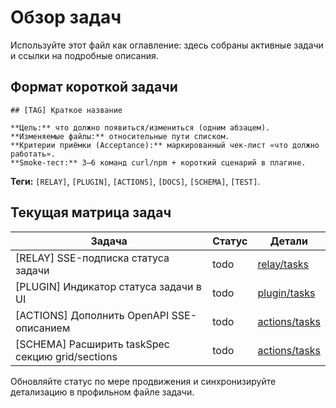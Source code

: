 # Обзор задач

Используйте этот файл как оглавление: здесь собраны активные задачи и ссылки на подробные описания.

## Формат короткой задачи

```
## [TAG] Краткое название

**Цель:** что должно появиться/измениться (одним абзацем).
**Изменяемые файлы:** относительные пути списком.
**Критерии приёмки (Acceptance):** маркированный чек-лист «что должно работать».
**Smoke-тест:** 3–6 команд curl/npm + короткий сценарий в плагине.
```

**Теги:** `[RELAY]`, `[PLUGIN]`, `[ACTIONS]`, `[DOCS]`, `[SCHEMA]`, `[TEST]`.

## Текущая матрица задач

| Задача | Статус | Детали |
| --- | --- | --- |
| [RELAY] SSE-подписка статуса задачи | todo | [relay/tasks](./relay.md#relay-sse-подписка-статуса-задачи) |
| [PLUGIN] Индикатор статуса задачи в UI | todo | [plugin/tasks](./plugin.md#plugin-индикатор-статуса-задачи-в-ui) |
| [ACTIONS] Дополнить OpenAPI SSE-описанием | todo | [actions/tasks](./actions.md#actions-дополнить-openapi-sse-описанием) |
| [SCHEMA] Расширить taskSpec секцию grid/sections | todo | [actions/tasks](./actions.md#schema-расширить-taskspec-секцию-gridsections) |

Обновляйте статус по мере продвижения и синхронизируйте детализацию в профильном файле задачи.
